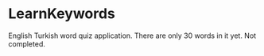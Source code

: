 # LearnKeywords

English Turkish word quiz application. There are only 30 words in it yet. Not completed.
